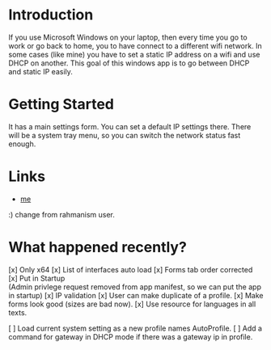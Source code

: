 # Introduction
If you use Microsoft Windows on your laptop, then every time you go to work or go back to home, you to have connect to a different wifi network. In some cases (like mine) you have to set a static IP address on a wifi and use DHCP on another.
This goal of this windows app is to go between DHCP and static IP easily.

# Getting Started
It has a main settings form. You can set a default IP settings there.
There will be a system tray menu, so you can switch the network status fast enough.

# Links
- [me](http://rahmanism.ir)

:)
change from rahmanism user.

# What happened recently?
[x] Only x64
[x] List of interfaces auto load
[x] Forms tab order corrected
[x] Put in Startup  
  (Admin privlege request removed from app manifest, so we can put the app in startup)
[x] IP validation
[x] User can make duplicate of a profile.
[x] Make forms look good (sizes are bad now).
[x] Use resource for languages in all texts.

[ ] Load current system setting as a new profile names AutoProfile.
[ ] Add a command for gateway in DHCP mode if there was a gateway ip in profile.
